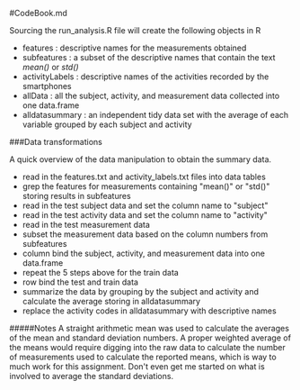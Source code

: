 #CodeBook.md

Sourcing the run_analysis.R file will create the following objects in R

* features : descriptive names for the measurements obtained
* subfeatures : a subset of the descriptive names that contain the text *mean()* or *std()*
* activityLabels : descriptive names of the activities recorded by the smartphones
* allData : all the subject, activity, and measurement data collected into one data.frame
* alldatasummary : an independent tidy data set with the average of each variable grouped by each subject and activity

###Data transformations

A quick overview of the data manipulation to obtain the summary data.  

* read in the features.txt and activity_labels.txt files into data tables
* grep the features for measurements containing "mean()" or "std()" storing results in subfeatures
* read in the test subject data and set the column name to "subject"
* read in the test activity data and set the column name to "activity"
* read in the test measurement data
* subset the measurement data based on the column numbers from subfeatures
* column bind the subject, activity, and measurement data into one data.frame
* repeat the 5 steps above for the train data
* row bind the test and train data
* summarize the data by grouping by the subject and activity and calculate the average storing in alldatasummary
* replace the activity codes in alldatasummary with descriptive names

#####Notes
A straight arithmetic mean was used to calculate the averages of the mean and standard deviation numbers.  A proper weighted average of the means would require digging into the raw data to calculate the number of measurements used to calculate the reported means, which is way to much work for this assignment.  Don't even get me started on what is involved to average the standard deviations.



